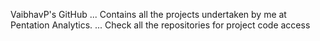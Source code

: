 VaibhavP's GitHub
... Contains all the projects undertaken by me at Pentation Analytics.
... Check all the repositories for project code access
